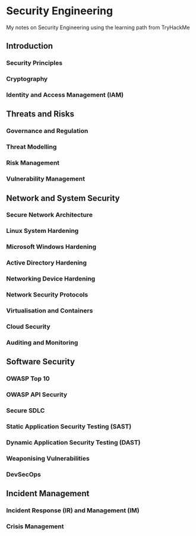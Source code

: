 # Security Engineering
My notes on Security Engineering using the learning path from TryHackMe

## Introduction
### Security Principles
### Cryptography
### Identity and Access Management (IAM)

## Threats and Risks
### Governance and Regulation
### Threat Modelling
### Risk Management
### Vulnerability Management

## Network and System Security
### Secure Network Architecture
### Linux System Hardening
### Microsoft Windows Hardening
### Active Directory Hardening
### Networking Device Hardening
### Network Security Protocols
### Virtualisation and Containers
### Cloud Security
### Auditing and Monitoring

## Software Security
### OWASP Top 10
### OWASP API Security
### Secure SDLC
### Static Application Security Testing (SAST)
### Dynamic Application Security Testing (DAST)
### Weaponising Vulnerabilities
### DevSecOps

## Incident Management
### Incident Response (IR) and Management (IM)
### Crisis Management
